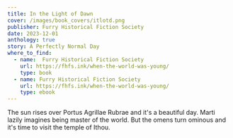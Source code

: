 ```yaml
---
title: In the Light of Dawn
cover: /images/book_covers/itlotd.png
publisher: Furry Historical Fiction Society
date: 2023-12-01
anthology: true
story: A Perfectly Normal Day
where_to_find:
  - name:  Furry Historical Fiction Society
    url: https://fhfs.ink/when-the-world-was-young/
    type: book
  - name: Furry Historical Fiction Society
    url: https://fhfs.ink/when-the-world-was-young/
    type: ebook
---
```

The sun rises over Portus Agrillae Rubrae and it's a beautiful day. Marti lazily imagines being master of the world. But the omens turn ominous and it's time to visit the temple of Ithou.